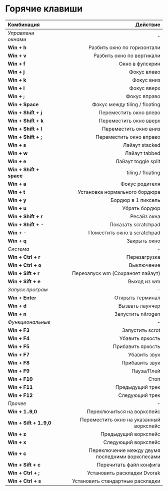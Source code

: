 # Горячие клавиши

| Комбинация           | Действие |
|:-------------------- | ---------:|
| *Управлени окнами*   |-|
| **Win + h**          | Разбить окно по горизонтали |
| **Win + v**          | Разбить окно по вертикали |
| **Win + f**          | Окно в фулскрин |
| **Win + j**          | Фокус влево |
| **Win + k**          | Фокус вниз |
| **Win + l**          | Фокус вверх |
| **Win + ;**          | Фокус вправо |
| **Win + Space**      | Фокус между tiling / floating |
| **Win + Shift + j**  | Переместить окно влево |
| **Win + Shift + k**  | Переместить окно вверх |
| **Win + Shift + l**  | Переместить окно вниз |
| **Win + Shift + ;**  | Переместить окно вправо |
| **Win + s**          | Лайаут stacked |
| **Win + w**          | Лайаут tabbed |
| **Win + e**          | Лайаут toggle split |
| **Win + Shift + space** | tiling / floating |
| **Win + a**          | Фокус родителя |
| **Win + t**          | Установка нормального бордюра |
| **Win + y**          | Бордюр в 1 пиксель |
| **Win + u**          | Убрать бордюр |
| **Win + Shift + r**  | Ресайз окна |
| **Win + Shift + -**  | Показать scratchpad |
| **Win + -**          | Поместить окно в scratchpad |
| **Win + q**          | Закрыть окно |
| *Система*            |-|
| **Win + Ctrl + r**   | Перезагрузка |
| **Win + Ctrl + o**   | Выключение |
| **Win + Sift + r**   | Перезапуск wm (Сохраняет лэйаут) |
| **Win + Sift + e**   | Выход из wm |
| *Запуск програм*     |-|
| **Win + Enter**      | Открыть терминал |
| **Win + d**          | Вызвать лаунчер |
| **Win + n**          | Запустить nitrogen |
| *Функциональные*     |-|
| **Win + F3**         | Запустить scrot |
| **Win + F4**         | Убавить яркость |
| **Win + F5**         | Прибавить яркость |
| **Win + F7**         | Убавить звук |
| **Win + F8**         | Прибавить звук |
| **Win + F9**         | Пауза/Плей |
| **Win + F10**        | Стоп |
| **Win + F11**        | Предыдущий трек |
| **Win + F12**        | Следующий трек |
| *Прочее*             |-|
| **Win + 1..9,0**     | Переключиться на воркспейс |
| **Win + Sift + 1..9,0**| Переместить окно на указанный воркспейс |
| **Win + z**          | Предыдущий воркспейс |
| **Win + x**          | Следующий воркспейс |
| **Win + c**          | Переключение между двумя последними воркспесами |
| **Win + Sift + с**   | Перечитать файл конфига |
| **Win + Ctrl + ;**   | Установить раскладки Dvorak |
| **Win + Ctrl + s**   | Установить стандартные раскладки|
